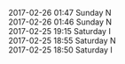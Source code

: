2017-02-26 01:47 Sunday  N  
2017-02-26 01:46 Sunday  N  
2017-02-25 19:15 Saturday  I  
2017-02-25 18:55 Saturday  N  
2017-02-25 18:50 Saturday  I  
